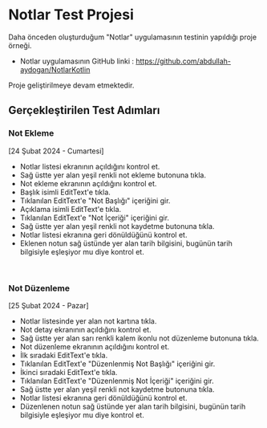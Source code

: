 # Notlar Test Projesi

Daha önceden oluşturduğum "Notlar" uygulamasının testinin yapıldığı proje örneği.

* Notlar uygulamasının GitHub linki : https://github.com/abdullah-aydogan/NotlarKotlin

Proje geliştirilmeye devam etmektedir.

## Gerçekleştirilen Test Adımları

### Not Ekleme

[24 Şubat 2024 - Cumartesi]

* Notlar listesi ekranının açıldığını kontrol et.
* Sağ üstte yer alan yeşil renkli not ekleme butonuna tıkla.
* Not ekleme ekranının açıldığını kontrol et.
* Başlık isimli EditText'e tıkla.
* Tıklanılan EditText'e "Not Başlığı" içeriğini gir.
* Açıklama isimli EditText'e tıkla.
* Tıklanılan EditText'e "Not İçeriği" içeriğini gir.
* Sağ üstte yer alan yeşil renkli not kaydetme butonuna tıkla.
* Notlar listesi ekranına geri dönüldüğünü kontrol et.
* Eklenen notun sağ üstünde yer alan tarih bilgisini, bugünün tarih bilgisiyle eşleşiyor mu diye kontrol et.

<br>

### Not Düzenleme

[25 Şubat 2024 - Pazar]

* Notlar listesinde yer alan not kartına tıkla.
* Not detay ekranının açıldığını kontrol et.
* Sağ üstte yer alan sarı renkli kalem ikonlu not düzenleme butonuna tıkla.
* Not düzenleme ekranının açıldığını kontrol et.
* İlk sıradaki EditText'e tıkla.
* Tıklanılan EditText'e "Düzenlenmiş Not Başlığı" içeriğini gir.
* İkinci sıradaki EditText'e tıkla.
* Tıklanılan EditText'e "Düzenlenmiş Not İçeriği" içeriğini gir.
* Sağ üstte yer alan yeşil renkli not kaydetme butonuna tıkla.
* Notlar listesi ekranına geri dönüldüğünü kontrol et.
* Düzenlenen notun sağ üstünde yer alan tarih bilgisini, bugünün tarih bilgisiyle eşleşiyor mu diye kontrol et.